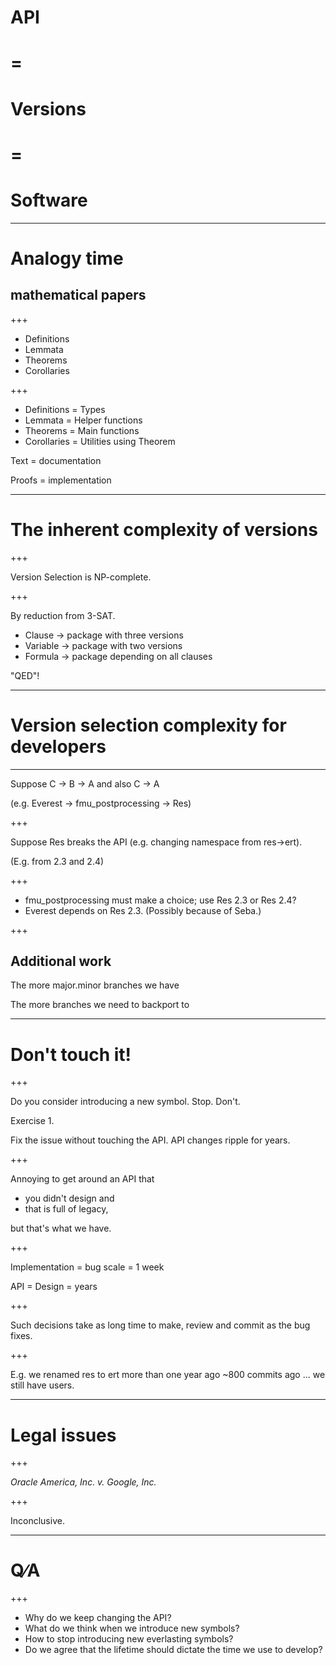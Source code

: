 # API
# =
# Versions
# =
# Software

---
# Analogy time
## mathematical papers

+++

* Definitions
* Lemmata
* Theorems
* Corollaries

+++

* Definitions = Types
* Lemmata = Helper functions
* Theorems = Main functions
* Corollaries = Utilities using Theorem

Text = documentation

Proofs = implementation

---

# The inherent complexity of versions

+++

Version Selection is NP-complete.

+++

By reduction from 3-SAT.

* Clause → package with three versions
* Variable → package with two versions
* Formula → package depending on all clauses

"QED"!

---

# Version selection complexity for developers

---


Suppose C → B → A and also C → A

(e.g. Everest → fmu_postprocessing → Res)

+++

Suppose Res breaks the API (e.g. changing namespace from res→ert).

(E.g. from 2.3 and 2.4)

+++

* fmu_postprocessing must make a choice; use Res 2.3 or Res 2.4?
* Everest depends on Res 2.3.  (Possibly because of Seba.)


+++

## Additional work

The more major.minor branches we have

The more branches we need to backport to



---

# Don't touch it!

+++

Do you consider introducing a new symbol. Stop. Don't.

Exercise 1.

Fix the issue without touching the API.  API changes ripple for years.

+++

Annoying to get around an API that

* you didn't design and
* that is full of legacy,

but that's what we have.

+++

Implementation = bug scale = 1 week

API = Design = years

+++

Such decisions take as long time to make, review and commit as the bug fixes.

+++

E.g. we renamed res to ert more than one year ago ~800 commits ago ... we still
have users.

---

# Legal issues

+++

_Oracle America, Inc. v. Google, Inc._

+++

Inconclusive.

---

# Q∕A

+++

* Why do we keep changing the API?
* What do we think when we introduce new symbols?
* How to stop introducing new everlasting symbols?
* Do we agree that the lifetime should dictate the time we use to develop?
